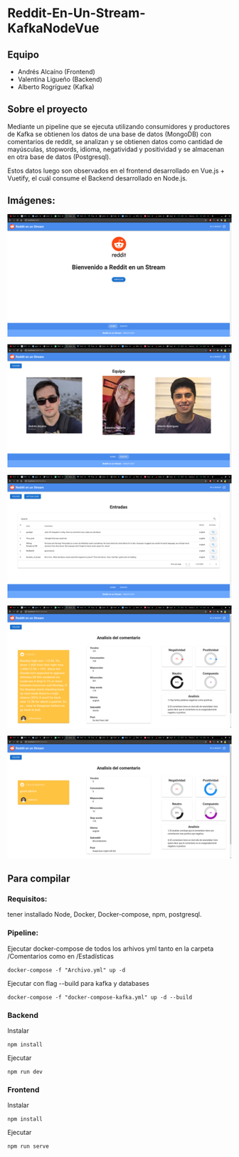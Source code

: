 # Reddit-En-Un-Stream-KafkaNodeVue

## Equipo
- Andrés Alcaíno (Frontend)
- Valentina Ligueño (Backend)
- Alberto Rogríguez (Kafka)

## Sobre el proyecto

Mediante un pipeline que se ejecuta utilizando consumidores y productores de Kafka se obtienen los datos de una base de datos (MongoDB) con comentarios de reddit, se analizan
y se obtienen datos como cantidad de mayúsculas, stopwords, idioma, negatividad y positividad y se almacenan en otra base de datos (Postgresql).

Estos datos luego son observados en el frontend desarrollado en Vue.js + Vuetify, el cuál consume el Backend desarrollado en Node.js.

## Imágenes:

![Home](./Imagenes/Imagen1.png)

![Equipo](./Imagenes/Imagen2.png)

![Comentarios](./Imagenes/Imagen3.png)

![Análisis](./Imagenes/Imagen4.png)

![Análisis 2](./Imagenes/Imagen5.png)

## Para compilar

### Requisitos:

tener installado Node, Docker, Docker-compose, npm, postgresql.

### Pipeline:

Ejecutar docker-compose de todos los arhivos yml tanto en la carpeta /Comentarios como en /Estadísticas

    docker-compose -f "Archivo.yml" up -d
    
Ejecutar con flag --build para kafka y databases

    docker-compose -f "docker-compose-kafka.yml" up -d --build

### Backend

Instalar

    npm install

Ejecutar

    npm run dev
    
### Frontend

Instalar

    npm install
    
Ejecutar

    npm run serve
